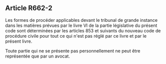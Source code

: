 Article R662-2
----
Les formes de procéder applicables devant le tribunal de grande instance dans
les matières prévues par le livre VI de la partie législative du présent code
sont déterminées par les articles 853 et suivants du nouveau code de procédure
civile pour tout ce qui n'est pas réglé par ce livre et par le présent livre.

Toute partie qui ne se présente pas personnellement ne peut être représentée que
par un avocat.
